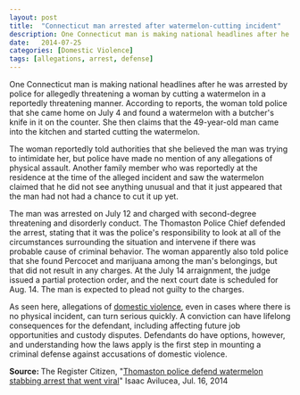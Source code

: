 ```yaml
---
layout: post
title:  "Connecticut man arrested after watermelon-cutting incident"
description: One Connecticut man is making national headlines after he was arrested by police for allegedly threatening a woman by cutting a watermelon in a reportedly threatening manner. According to reports, the woman told police that she came home on July 4 and found a watermelon with a butcher's knife in it on the counter. She then claims that the 49-year-old man came into the kitchen and started cutting the watermelon.
date:   2014-07-25
categories: [Domestic Violence] 
tags: [allegations, arrest, defense]
---
```



<p>One Connecticut man is making national headlines after he was arrested by police for allegedly threatening a woman by cutting a watermelon in a reportedly threatening manner. According to reports, the woman told police that she came home on July 4 and found a watermelon with a butcher's knife in it on the counter. She then claims that the 49-year-old man came into the kitchen and started cutting the watermelon.</p><p>The woman reportedly told authorities that she believed the man was trying to intimidate her, but police have made no mention of any allegations of physical assault. Another family member who was reportedly at the residence at the time of the alleged incident and saw the watermelon claimed that he did not see anything unusual and that it just appeared that the man had not had a chance to cut it up yet.</p> <p>The man was arrested on July 12 and charged with second-degree threatening and disorderly conduct. The Thomaston Police Chief defended the arrest, stating that it was the police's responsibility to look at all of the circumstances surrounding the situation and intervene if there was probable cause of criminal behavior. The woman apparently also told police that she found Percocet and marijuana among the man's belongings, but that did not result in any charges. At the July 14 arraignment, the judge issued a partial protection order, and the next court date is scheduled for Aug. 14. The man is expected to plead not guilty to the charges.</p><p>As seen here, allegations of <a href="/Domestic-Violence/Domestic-Violence.html">domestic violence</a>, even in cases where there is no physical incident, can turn serious quickly. A conviction can have lifelong consequences for the defendant, including affecting future job opportunities and custody disputes. Defendants do have options, however, and understanding how the laws apply is the first step in mounting a criminal defense against accusations of domestic violence.</p><p> <b>Source:&nbsp;</b>The Register Citizen, "<a href="http://www.registercitizen.com/general-news/20140716/thomaston-police-defend-watermelon-stabbing-arrest-that-went-viral" target="_blank">Thomaston police defend watermelon stabbing arrest that went viral</a>" Isaac Avilucea, Jul. 16, 2014 </p>